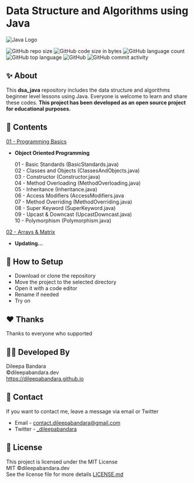 # Data Structure and Algorithms using Java

![Java Logo](https://img.icons8.com/color/98/000000/java.png)


![GitHub repo size](https://img.shields.io/github/repo-size/dileepabandara/dsa_java?color=red&label=repository%20size)
![GitHub code size in bytes](https://img.shields.io/github/languages/code-size/dileepabandara/dsa_java?color=red)
![GitHub language count](https://img.shields.io/github/languages/count/dileepabandara/dsa_java)
![GitHub top language](https://img.shields.io/github/languages/top/dileepabandara/dsa_java)
![GitHub](https://img.shields.io/github/license/dileepabandara/dsa_java?color=yellow)
![GitHub commit activity](https://img.shields.io/github/commit-activity/m/dileepabandara/dsa_java?color=brightgreen&label=commits)

## ✨ About

This **dsa_java** repository includes the data structure and algorithms beginner level lessons using Java. Everyone is welcome to learn and share these codes. **This project has been developed as an open source project for educational purposes.**


## 🎒 Contents

[01 - Programming Basics](https://github.com/dileepabandara/dsa_java/tree/main/01-Programming-Basics/src)

- **Object Oriented Programming**  
  
  01 - Basic Standards (BasicStandards.java)  
  02 - Classes and Objects (ClassesAndObjects.java)  
  03 - Constructor (Constructor.java)  
  04 - Method Overloading (MethodOverloading.java)  
  05 - Inheritance (Inheritance.java)  
  06 - Access Modifiers (AccessModifiers.java  
  07 - Method Overriding (MethodOverriding.java)  
  08 - Super Keyword (SuperKeyword.java)  
  09 - Upcast & Downcast (UpcastDowncast.java)  
  10 - Polymorphism (Polymorphism.java)

[02 - Arrays & Matrix](https://github.com/dileepabandara/dsa_java/tree/main/02-PDSA-Arrays-%26-Matrix/src/Arrays)

- **Updating...**  

## 🍃 How to Setup

- Download or clone the repository
- Move the project to the selected directory
- Open it with a code editor
- Rename if needed
- Try on

## ❤️ Thanks

Thanks to everyone who supported

## 👨‍💻 Developed By

Dileepa Bandara  
©dileepabandara.dev  
https://dileepabandara.github.io

## 💬 Contact

If you want to contact me, leave a message via email or Twitter

- Email - <contact.dileepabandara@gmail.com>
- Twitter - [_dileepabandara](https://twitter.com/_dileepabandara)

## 📜 License

This project is licensed under the MIT License  
MIT ©dileepabandara.dev  
See the license file for more details [LICENSE.md](https://github.com/dileepabandara/dsa_java/blob/main/LICENSE)
